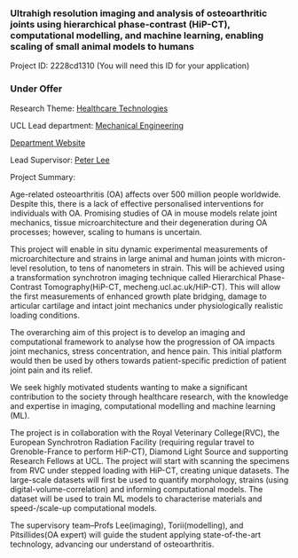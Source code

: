 ### Ultrahigh resolution imaging and analysis of osteoarthritic joints using hierarchical phase-contrast (HiP-CT), computational modelling, and machine learning, enabling scaling of small animal models to humans

Project ID: 2228cd1310
(You will need this ID for your application)

### Under Offer

Research Theme: [Healthcare Technologies](../themes/healthcare-technologies.md)

UCL Lead department: [Mechanical Engineering](../departments/mechanical-engineering.md)

[Department Website](https://www.ucl.ac.uk/mechanical-engineering)

Lead Supervisor: [Peter Lee](https://profiles.ucl.ac.uk/66855)

Project Summary:

Age-related osteoarthritis (OA) affects over 500 million people worldwide. Despite this, there is a lack of effective personalised interventions for individuals with OA. Promising studies of OA in mouse models relate joint mechanics, tissue microarchitecture and their degeneration during OA processes; however, scaling to humans is uncertain. 

This project will enable in situ dynamic experimental measurements of microarchitecture and strains in large animal and human joints with micron-level resolution, to tens of nanometers in strain. This will be achieved using a transformation synchrotron imaging technique called Hierarchical Phase-Contrast Tomography(HiP-CT, mecheng.ucl.ac.uk/HiP-CT). This will allow the first measurements of enhanced growth plate bridging, damage to articular cartilage and intact joint mechanics under physiologically realistic loading conditions.  

The overarching aim of this project is to develop an imaging and computational framework to analyse how the progression of OA impacts joint mechanics, stress concentration, and hence pain. This initial platform would then be used by others towards patient-specific prediction of patient joint pain and its relief. 

We seek highly motivated students wanting to make a significant contribution to the society through healthcare research, with the knowledge and expertise in imaging, computational modelling and machine learning (ML).

The project is in collaboration with the Royal Veterinary College(RVC), the European Synchrotron Radiation Facility (requiring regular travel to Grenoble-France to perform HiP-CT), Diamond Light Source and supporting Research Fellows at UCL. The project will start with scanning the specimens from RVC under stepped loading with HiP-CT, creating unique datasets. The large-scale datasets will first be used to quantify morphology, strains (using digital-volume-correlation) and informing computational models. The dataset will be used to train ML models to characterise materials and speed-/scale-up computational models.

The supervisory team–Profs Lee(imaging), Torii(modelling), and Pitsillides(OA expert) will guide the student applying state-of-the-art technology, advancing our understand of osteoarthritis.
